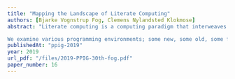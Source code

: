 ```yaml
---
title: "Mapping the Landscape of Literate Computing"
authors: [Bjarke Vognstrup Fog, Clemens Nylandsted Klokmose]
abstract: "Literate computing is a computing paradigm that interweaves executable code with more conventional media such as prose, images, and video. It has recently seen uptake particularly in the data science community with tools such as Jupyter Notebook, which is an open source system inspired by Mathematica notebooks. These Mathematica-inspired tools are often referred to as computational notebooks. We, however, argue that computational notebooks are just a special case of literate computing tools and that there is an uncharted design space for computing tools that dissolves the traditional distinction between programming and using computers, but also between using and developing software tools.

We examine various programming environments; some new, some old, some fully developed, some research prototypes. By looking at how we got here—the history—and the challenges identified in the research so far, we analyze the environments through a range of themes, such as purpose, user community, system metaphor, malleability, etc. We conclude with a discussion of design considerations for future literate computing environments."
publishedAt: "ppig-2019"
year: 2019
url_pdf: "/files/2019-PPIG-30th-fog.pdf"
paper_number: 16
---
```

